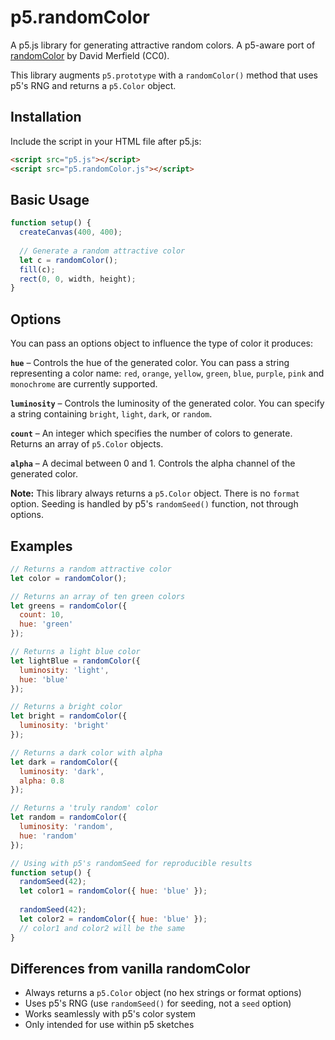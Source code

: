 # p5.randomColor

A p5.js library for generating attractive random colors. A p5-aware port of [randomColor](https://randomcolor.lllllllllllllllll.com) by David Merfield (CC0).

This library augments `p5.prototype` with a `randomColor()` method that uses p5's RNG and returns a `p5.Color` object.

## Installation

Include the script in your HTML file after p5.js:

```html
<script src="p5.js"></script>
<script src="p5.randomColor.js"></script>
```

## Basic Usage

```javascript
function setup() {
  createCanvas(400, 400);
  
  // Generate a random attractive color
  let c = randomColor();
  fill(c);
  rect(0, 0, width, height);
}
```

## Options

You can pass an options object to influence the type of color it produces:

**`hue`** – Controls the hue of the generated color. You can pass a string representing a color name: `red`, `orange`, `yellow`, `green`, `blue`, `purple`, `pink` and `monochrome` are currently supported.

**`luminosity`** – Controls the luminosity of the generated color. You can specify a string containing `bright`, `light`, `dark`, or `random`.

**`count`** – An integer which specifies the number of colors to generate. Returns an array of `p5.Color` objects.

**`alpha`** – A decimal between 0 and 1. Controls the alpha channel of the generated color.

**Note:** This library always returns a `p5.Color` object. There is no `format` option. Seeding is handled by p5's `randomSeed()` function, not through options.

## Examples

```javascript
// Returns a random attractive color
let color = randomColor();

// Returns an array of ten green colors
let greens = randomColor({
  count: 10,
  hue: 'green'
});

// Returns a light blue color
let lightBlue = randomColor({
  luminosity: 'light',
  hue: 'blue'
});

// Returns a bright color
let bright = randomColor({
  luminosity: 'bright'
});

// Returns a dark color with alpha
let dark = randomColor({
  luminosity: 'dark',
  alpha: 0.8
});

// Returns a 'truly random' color
let random = randomColor({
  luminosity: 'random',
  hue: 'random'
});

// Using with p5's randomSeed for reproducible results
function setup() {
  randomSeed(42);
  let color1 = randomColor({ hue: 'blue' });
  
  randomSeed(42);
  let color2 = randomColor({ hue: 'blue' });
  // color1 and color2 will be the same
}
```

## Differences from vanilla randomColor

- Always returns a `p5.Color` object (no hex strings or format options)
- Uses p5's RNG (use `randomSeed()` for seeding, not a `seed` option)
- Works seamlessly with p5's color system
- Only intended for use within p5 sketches

